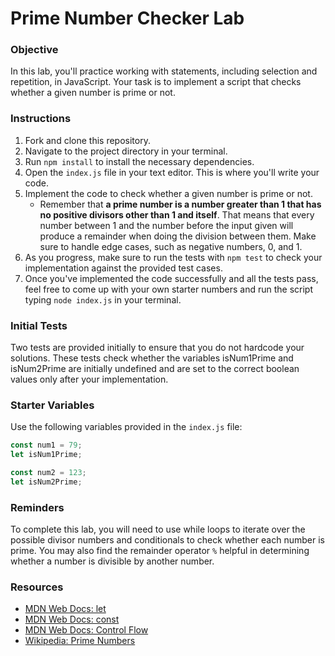 # Prime Number Checker Lab

### Objective

In this lab, you'll practice working with statements, including selection and repetition, in JavaScript. Your task is to implement a script that checks whether a given number is prime or not.

### Instructions

1. Fork and clone this repository.
2. Navigate to the project directory in your terminal.
3. Run `npm install` to install the necessary dependencies.
4. Open the `index.js` file in your text editor. This is where you'll write your code.
5. Implement the code to check whether a given number is prime or not.
    - Remember that **a prime number is a number greater than 1 that has no positive divisors other than 1 and itself**. That means that every number between 1 and the number before the input given will produce a remainder when doing the division between them. Make sure to handle edge cases, such as negative numbers, 0, and 1.
6. As you progress, make sure to run the tests with `npm test` to check your implementation against the provided test cases.
7. Once you've implemented the code successfully and all the tests pass, feel free to come up with your own starter numbers and run the script typing `node index.js` in your terminal.

### Initial Tests

Two tests are provided initially to ensure that you do not hardcode your solutions. These tests check whether the variables isNum1Prime and isNum2Prime are initially undefined and are set to the correct boolean values only after your implementation.


### Starter Variables

Use the following variables provided in the `index.js` file:

```javascript
const num1 = 79;
let isNum1Prime;

const num2 = 123;
let isNum2Prime;
```

### Reminders

To complete this lab, you will need to use while loops to iterate over the possible divisor numbers and conditionals to check whether each number is prime. You may also find the remainder operator `%` helpful in determining whether a number is divisible by another number.

### Resources

- [MDN Web Docs: let](https://developer.mozilla.org/en-US/docs/Web/JavaScript/Reference/Statements/let)
- [MDN Web Docs: const](https://developer.mozilla.org/en-US/docs/Web/JavaScript/Reference/Statements/const)
- [MDN Web Docs: Control Flow](https://developer.mozilla.org/en-US/docs/Web/JavaScript/Guide/Control_flow_and_error_handling)
- [Wikipedia: Prime Numbers](https://en.wikipedia.org/wiki/Prime_number)